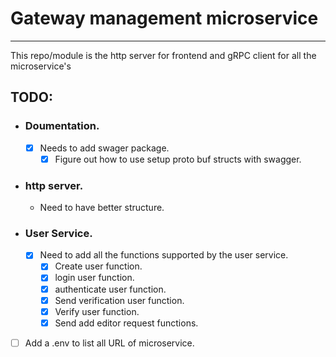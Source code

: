 # Gateway management microservice
---
This repo/module is the http server for frontend and gRPC client for all the microservice's 

## TODO:
- ### Doumentation.
    - [x] Needs to add swager package.
        - [x] Figure out how to use setup proto buf structs with swagger.
- ### http server.
    - Need to have better structure.
- ### User Service.
    - [x] Need to add all the functions supported by the user service.
        - [x] Create user function.
        - [x] login user function.
        - [x] authenticate user function.
        - [x] Send verification user function.
        - [x] Verify user function.
        - [x] Send add editor request functions.
- [ ] Add a .env to list all URL of microservice.
